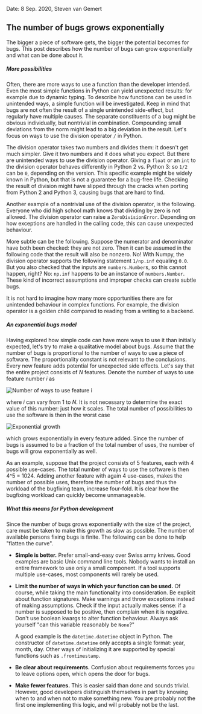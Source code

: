Date: 8 Sep. 2020, Steven van Gemert
## The number of bugs grows exponentially
The bigger a piece of software gets, the bigger the potential becomes for bugs.
This post describes how the number of bugs can grow exponentially and what can be done about it.

##### More possibilities
Often, there are more ways to use a function than the developer intended.
Even the most simple functions in Python can yield unexpected results: for example due to dynamic typing.
To describe how functions can be used in unintended ways, a simple function will be investigated.
Keep in mind that bugs are not often the result of a single unintended side-effect, but regularly have multiple causes.
The separate constituents of a bug might be obvious individually, but nontrivial in combination.
Compounding small deviations from the norm might lead to a big deviation in the result.
Let's focus on ways to use the division operator `/` in Python.

The division operator takes two numbers and divides them: it doesn't get much simpler.
Give it two numbers and it does what you expect.
But there are unintended ways to use the division operator.
Giving a `float` or an `int` to the division operator behaves differently in Python 2 vs. Python 3: so `1/2` can be `0`, depending on the version.
This specific example might be widely known in Python, but that is not a guarantee for a bug-free life.
Checking the result of division might have slipped through the cracks when porting from Python 2 and Python 3, causing bugs that are hard to find.

Another example of a nontrivial use of the division operator, is the following. 
Everyone who did high school math knows that dividing by zero is not allowed.
The division operator can raise a `ZeroDivisionError`.
Depending on how exceptions are handled in the calling code, this can cause unexpected behaviour.

More subtle can be the following.
Suppose the numerator and denominator have both been checked: they are not zero.
Then it can be assumed in the following code that the result will also be nonzero.
No!
With Numpy, the division operator supports the following statement `1/np.inf` equaling `0.0`.
But you also checked that the inputs are `numbers.Number`s, so this cannot happen, right?
No: `np.inf` happens to be an instance of `numbers.Number`.
These kind of incorrect assumptions and improper checks can create subtle bugs.

It is not hard to imagine how many more opportunities there are for unintended behaviour in complex functions.
For example, the division operator is a golden child compared to reading from a writing to a backend.

##### An exponential bugs model
Having explored how simple code can have more ways to use it than initially expected, let's try to make a qualitative model about bugs.
Assume that the number of bugs is proportional to the number of ways to use a piece of software.
The proportionality constant is not relevant to the conclusions.
Every new feature adds potential for unexpected side effects.
Let's say that the entire project consists of _N_ features.
Denote the number of ways to use feature number _i_ as

![Number of ways to use feature i](./images/num_uses_10pt_200dpi.png "Number of ways to use feature i") 

where _i_ can vary from 1 to _N_.
It is not necessary to determine the exact value of this number: just how it scales.
The total number of possibilities to use the software is then in the worst case

![Exponential growth](./images/exponential_10pt_200dpi.png "Exponential growth") 

which grows exponentially in every feature added.
Since the number of bugs is assumed to be a fraction of the total number of uses, the number of bugs will grow exponentially as well.

As an example, suppose that the project consists of 5 features, each with 4 possible use-cases.
The total number of ways to use the software is then 4^5 = 1024.
Adding another feature with again 4 use-cases, makes the number of possible uses, therefore the number of bugs and thus the workload of the bugfixing team, increase four-fold.
It is clear how the bugfixing workload can quickly become unmanageable.

##### What this means for Python development
Since the number of bugs grows exponentially with the size of the project, care must be taken to make this growth as slow as possible.
The number of available persons fixing bugs is finite.
The following can be done to help "flatten the curve".
* **Simple is better.**
Prefer small-and-easy over Swiss army knives.
Good examples are basic Unix command line tools.
Nobody wants to install an entire framework to use only a small component.
If a tool supports multiple use-cases, most components will rarely be used.
* **Limit the number of ways in which your function can be used.**
Of course, while taking the main functionality into consideration.
Be explicit about function signatures.
Make warnings and throw exceptions instead of making assumptions.
Check if the input actually makes sense: if a number is supposed to be positive, then complain when it is negative.
Don't use boolean kwargs to alter function behaviour.
Always ask yourself "can this variable reasonably be `None`?"

    A good example is the `datetime.datetime` object in Python.
The constructor of `datetime.datetime` only accepts a single format: year, month, day.
Other ways of initializing it are supported by special functions such as `.fromtimestamp`.
* **Be clear about requirements.**
Confusion about requirements forces you to leave options open, which opens the door for bugs.
* **Make fewer features.**
This is easier said than done and sounds trivial.
However, good developers distinguish themselves in part by knowing when to and when not to make something new.
You are probably not the first one implementing this logic, and will probably not be the last.
